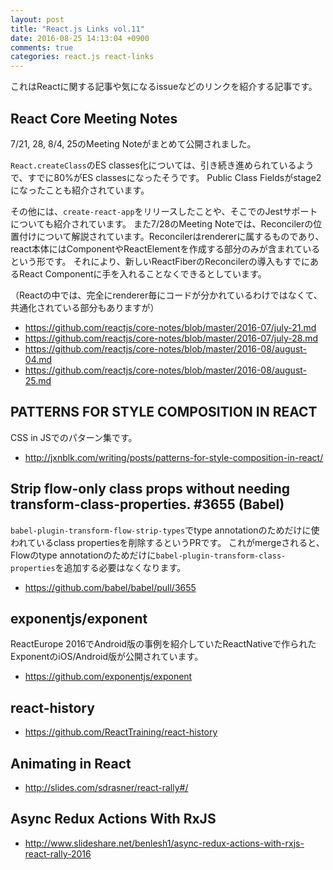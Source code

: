 ```yaml
---
layout: post
title: "React.js Links vol.11"
date: 2016-08-25 14:13:04 +0900
comments: true
categories: react.js react-links
---
```


これはReactに関する記事や気になるissueなどのリンクを紹介する記事です。

<!-- more -->

## React Core Meeting Notes

7/21, 28, 8/4, 25のMeeting Noteがまとめて公開されました。

`React.createClass`のES classes化については、引き続き進められているようで、すでに80%がES classesになったそうです。
Public Class Fieldsがstage2になったことも紹介されています。

その他には、`create-react-app`をリリースしたことや、そこでのJestサポートについても紹介されています。
また7/28のMeeting Noteでは、Reconcilerの位置付けについて解説されています。Reconcilerはrendererに属するものであり、react本体にはComponentやReactElementを作成する部分のみが含まれているという形です。
それにより、新しいReactFiberのReconcilerの導入もすでにあるReact Componentに手を入れることなくできるとしています。

（Reactの中では、完全にrenderer毎にコードが分かれているわけではなくて、共通化されている部分もありますが）

* https://github.com/reactjs/core-notes/blob/master/2016-07/july-21.md
* https://github.com/reactjs/core-notes/blob/master/2016-07/july-28.md
* https://github.com/reactjs/core-notes/blob/master/2016-08/august-04.md
* https://github.com/reactjs/core-notes/blob/master/2016-08/august-25.md

## PATTERNS FOR STYLE COMPOSITION IN REACT

CSS in JSでのパターン集です。

* http://jxnblk.com/writing/posts/patterns-for-style-composition-in-react/

## Strip flow-only class props without needing transform-class-properties. #3655 (Babel)

`babel-plugin-transform-flow-strip-types`でtype annotationのためだけに使われているclass propertiesを削除するというPRです。
これがmergeされると、Flowのtype annotationのためだけに`babel-plugin-transform-class-properties`を追加する必要はなくなります。

* https://github.com/babel/babel/pull/3655

## exponentjs/exponent

ReactEurope 2016でAndroid版の事例を紹介していたReactNativeで作られたExponentのiOS/Android版が公開されています。

* https://github.com/exponentjs/exponent

## react-history

* https://github.com/ReactTraining/react-history

## Animating in React

* http://slides.com/sdrasner/react-rally#/

## Async Redux Actions With RxJS

* http://www.slideshare.net/benlesh1/async-redux-actions-with-rxjs-react-rally-2016
